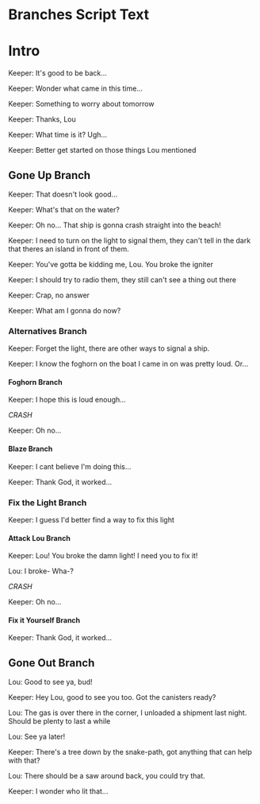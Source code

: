﻿# Branches Script Text
# Intro 

Keeper: It's good to be back...

Keeper: Wonder what came in this time...

Keeper: Something to worry about tomorrow

Keeper: Thanks, Lou

Keeper: What time is it? Ugh...

Keeper: Better get started on those things Lou mentioned

## Gone Up Branch

Keeper: That doesn't look good...

Keeper: What's that on the water?

Keeper: Oh no... That ship is gonna crash straight into the beach!

Keeper: I need to turn on the light to signal them, they can't tell in the dark that theres an island in front of them.

Keeper: You've gotta be kidding me, Lou. You broke the igniter

Keeper: I should try to radio them, they still can't see a thing out there

Keeper: Crap, no answer

Keeper: What am I gonna do now?


### Alternatives Branch

Keeper: Forget the light, there are other ways to signal a ship.

Keeper: I know the foghorn on the boat I came in on was pretty loud. Or...

#### Foghorn Branch

Keeper: I hope this is loud enough...

*CRASH*

Keeper: Oh no...

#### Blaze Branch

Keeper: I cant believe I'm doing this...

Keeper: Thank God, it worked...

### Fix the Light Branch

Keeper: I guess I'd better find a way to fix this light

#### Attack Lou Branch

Keeper: Lou! You broke the damn light! I need you to fix it!

Lou: I broke- Wha-?

*CRASH*

Keeper: Oh no...

#### Fix it Yourself Branch

Keeper: Thank God, it worked...

## Gone Out Branch

Lou: Good to see ya, bud!

Keeper: Hey Lou, good to see you too. Got the canisters ready?

Lou: The gas is over there in the corner, I unloaded a shipment last night. Should be plenty to last a while

Lou: See ya later!

Keeper: There's a tree down by the snake-path, got anything that can help with that?

Lou: There should be a saw around back, you could try that.

Keeper: I wonder who lit that...